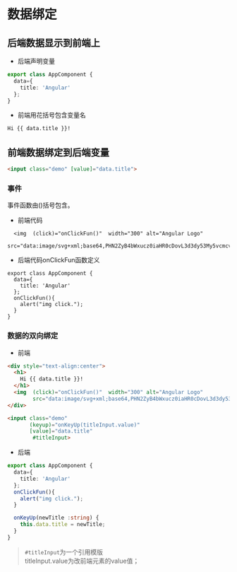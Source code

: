 # 数据绑定

## 后端数据显示到前端上

* 后端声明变量

```typescript
export class AppComponent {
  data={
    title: 'Angular'
  };
}
```

* 前端用花括号包含变量名

```html
Hi {{ data.title }}!
```


## 前端数据绑定到后端变量

```html
<input class="demo" [value]="data.title">
```


### 事件

事件函数由()括号包含。  

*  前端代码   
```angular2
  <img  (click)="onClickFun()"  width="300" alt="Angular Logo"
        src="data:image/svg+xml;base64,PHN2ZyB4bWxucz0iaHR0cDovL3d3dy53My5vcmcvMjAwMC9zdmciIHZpZXdCb3g9IjAgMCAyNTAgMjUwIj4KICAgIDxwYXRoIGZpbGw9IiNERDAwMzEiIGQ9Ik0xMjUgMzBMMzEuOSA2My4ybDE0LjIgMTIzLjFMMTI1IDIzMGw3OC45LTQzLjcgMTQuMi0xMjMuMXoiIC8+CiAgICA8cGF0aCBmaWxsPSIjQzMwMDJGIiBkPSJNMTI1IDMwdjIyLjItLjFWMjMwbDc4LjktNDMuNyAxNC4yLTEyMy4xTDEyNSAzMHoiIC8+CiAgICA8cGF0aCAgZmlsbD0iI0ZGRkZGRiIgZD0iTTEyNSA1Mi4xTDY2LjggMTgyLjZoMjEuN2wxMS43LTI5LjJoNDkuNGwxMS43IDI5LjJIMTgzTDEyNSA1Mi4xem0xNyA4My4zaC0zNGwxNy00MC45IDE3IDQwLjl6IiAvPgogIDwvc3ZnPg==">
```

* 后端代码onClickFun函数定义

```angular2
export class AppComponent {
  data={
    title: 'Angular'
  };
  onClickFun(){
    alert("img click.");
  }
}

```



### 数据的双向绑定

* 前端

```html
<div style="text-align:center">
  <h1>
    Hi {{ data.title }}!
  </h1>
  <img  (click)="onClickFun()"  width="300" alt="Angular Logo"
        src="data:image/svg+xml;base64,PHN2ZyB4bWxucz0iaHR0cDovL3d3dy53My5vcmcvMjAwMC9zdmciIHZpZXdCb3g9IjAgMCAyNTAgMjUwIj4KICAgIDxwYXRoIGZpbGw9IiNERDAwMzEiIGQ9Ik0xMjUgMzBMMzEuOSA2My4ybDE0LjIgMTIzLjFMMTI1IDIzMGw3OC45LTQzLjcgMTQuMi0xMjMuMXoiIC8+CiAgICA8cGF0aCBmaWxsPSIjQzMwMDJGIiBkPSJNMTI1IDMwdjIyLjItLjFWMjMwbDc4LjktNDMuNyAxNC4yLTEyMy4xTDEyNSAzMHoiIC8+CiAgICA8cGF0aCAgZmlsbD0iI0ZGRkZGRiIgZD0iTTEyNSA1Mi4xTDY2LjggMTgyLjZoMjEuN2wxMS43LTI5LjJoNDkuNGwxMS43IDI5LjJIMTgzTDEyNSA1Mi4xem0xNyA4My4zaC0zNGwxNy00MC45IDE3IDQwLjl6IiAvPgogIDwvc3ZnPg==">
</div>

<input class="demo"
       (keyup)="onKeyUp(titleInput.value)"
       [value]="data.title"
        #titleInput>
```

* 后端

```typescript
export class AppComponent {
  data={
    title: 'Angular'
  };
  onClickFun(){
    alert("img click.");
  }

  onKeyUp(newTitle :string) {
    this.data.title = newTitle;
  }
}
```


> ``#titleInput``为一个引用模版  
> titleInput.value为改前端元素的value值；

